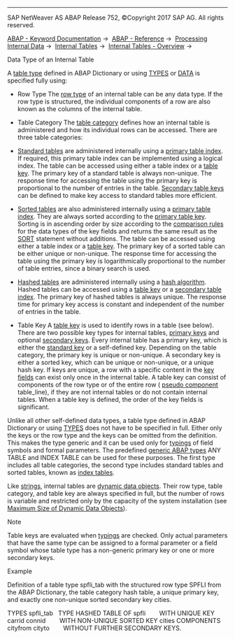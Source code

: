   

* * *

SAP NetWeaver AS ABAP Release 752, ©Copyright 2017 SAP AG. All rights reserved.

[ABAP - Keyword Documentation](javascript:call_link\('abenabap.htm'\)) →  [ABAP - Reference](javascript:call_link\('abenabap_reference.htm'\)) →  [Processing Internal Data](javascript:call_link\('abenabap_data_working.htm'\)) →  [Internal Tables](javascript:call_link\('abenitab.htm'\)) →  [Internal Tables - Overview](javascript:call_link\('abenitab_oview.htm'\)) → 

Data Type of an Internal Table

A [table type](javascript:call_link\('abentable_type_glosry.htm'\) "Glossary Entry") defined in ABAP Dictionary or using [TYPES](javascript:call_link\('abaptypes_itab.htm'\)) or [DATA](javascript:call_link\('abapdata_itab.htm'\)) is specified fully using:

-   Row Type
    The [row type](javascript:call_link\('abenrow_type_glosry.htm'\) "Glossary Entry") of an internal table can be any data type. If the row type is structured, the individual components of a row are also known as the columns of the internal table.

-   Table Category
    The [table category](javascript:call_link\('abentable_category_glosry.htm'\) "Glossary Entry") defines how an internal table is administered and how its individual rows can be accessed. There are three table categories:

-   [Standard tables](javascript:call_link\('abenstandard_table_glosry.htm'\) "Glossary Entry") are administered internally using a [primary table index](javascript:call_link\('abenprimary_table_index_glosry.htm'\) "Glossary Entry"). If required, this primary table index can be implemented using a logical index. The table can be accessed using either a table index or a [table key](javascript:call_link\('abentable_key_glosry.htm'\) "Glossary Entry"). The primary key of a standard table is always non-unique. The response time for accessing the table using the primary key is proportional to the number of entries in the table. [Secondary table keys](javascript:call_link\('abensecondary_table_key_glosry.htm'\) "Glossary Entry") can be defined to make key access to standard tables more efficient.

-   [Sorted tables](javascript:call_link\('abensorted_table_glosry.htm'\) "Glossary Entry") are also administered internally using a [primary table index](javascript:call_link\('abenprimary_table_index_glosry.htm'\) "Glossary Entry"). They are always sorted according to the [primary table key](javascript:call_link\('abenprimary_table_key_glosry.htm'\) "Glossary Entry"). Sorting is in ascending order by size according to the [comparison rules](javascript:call_link\('abenlogexp_rules.htm'\)) for the data types of the key fields and returns the same result as the [SORT](javascript:call_link\('abapsort_itab.htm'\)) statement without additions. The table can be accessed using either a table index or a [table key](javascript:call_link\('abentable_key_glosry.htm'\) "Glossary Entry"). The primary key of a sorted table can be either unique or non-unique. The response time for accessing the table using the primary key is logarithmically proportional to the number of table entries, since a binary search is used.

-   [Hashed tables](javascript:call_link\('abenhashed_table_glosry.htm'\) "Glossary Entry") are administered internally using a [hash algorithm](javascript:call_link\('abenhash_algorithm_glosry.htm'\) "Glossary Entry"). Hashed tables can be accessed using a [table key](javascript:call_link\('abentable_key_glosry.htm'\) "Glossary Entry") or a [secondary table index](javascript:call_link\('abensecondary_table_index_glosry.htm'\) "Glossary Entry"). The primary key of hashed tables is always unique. The response time for primary key access is constant and independent of the number of entries in the table.

-   Table Key
    A [table key](javascript:call_link\('abentable_key_glosry.htm'\) "Glossary Entry") is used to identify rows in a table (see below). There are two possible key types for internal tables, [primary keys](javascript:call_link\('abenprimary_table_key_glosry.htm'\) "Glossary Entry") and optional [secondary keys](javascript:call_link\('abensecondary_table_key_glosry.htm'\) "Glossary Entry"). Every internal table has a primary key, which is either the [standard key](javascript:call_link\('abenstandard_key_glosry.htm'\) "Glossary Entry") or a self-defined key. Depending on the table category, the primary key is unique or non-unique. A secondary key is either a sorted key, which can be unique or non-unique, or a unique hash key. If keys are unique, a row with a specific content in the [key fields](javascript:call_link\('abenkey_field_glosry.htm'\) "Glossary Entry") can exist only once in the internal table. A table key can consist of components of the row type or of the entire row ( [pseudo component](javascript:call_link\('abenpseudo_component_glosry.htm'\) "Glossary Entry") table\_line), if they are not internal tables or do not contain internal tables. When a table key is defined, the order of the key fields is significant.

Unlike all other self-defined data types, a table type defined in ABAP Dictionary or using [TYPES](javascript:call_link\('abaptypes_itab.htm'\)) does not have to be specified in full. Either only the keys or the row type and the keys can be omitted from the definition. This makes the type generic and it can be used only for [typings](javascript:call_link\('abentyping_glosry.htm'\) "Glossary Entry") of field symbols and formal parameters. The predefined [generic ABAP types](javascript:call_link\('abenbuilt_in_types_generic.htm'\)) ANY TABLE and INDEX TABLE can be used for these purposes. The first type includes all table categories, the second type includes standard tables and sorted tables, known as [index tables](javascript:call_link\('abenindex_table_glosry.htm'\) "Glossary Entry").

Like [strings](javascript:call_link\('abenstring_glosry.htm'\) "Glossary Entry"), internal tables are [dynamic data objects](javascript:call_link\('abendynamic_data_object_glosry.htm'\) "Glossary Entry"). Their row type, table category, and table key are always specified in full, but the number of rows is variable and restricted only by the capacity of the system installation (see [Maximum Size of Dynamic Data Objects](javascript:call_link\('abenmemory_consumption_2.htm'\))).

Note

Table keys are evaluated when [typings](javascript:call_link\('abentyping_glosry.htm'\) "Glossary Entry") are checked. Only actual parameters that have the same type can be assigned to a formal parameter or a field symbol whose table type has a non-generic primary key or one or more secondary keys.

Example

Definition of a table type spfli\_tab with the structured row type SPFLI from the ABAP Dictionary, the table category hash table, a unique primary key, and exactly one non-unique sorted secondary key cities.

TYPES spfli\_tab
  TYPE HASHED TABLE OF spfli
       WITH UNIQUE KEY carrid connid
       WITH NON-UNIQUE SORTED KEY cities COMPONENTS cityfrom cityto
       WITHOUT FURTHER SECONDARY KEYS.